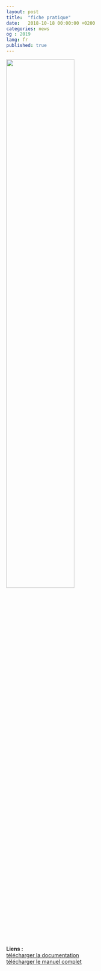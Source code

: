 ```yaml
---
layout: post
title:  "fiche pratique"
date:   2018-10-18 00:00:00 +0200
categories: news
og : 2019
lang: fr
published: true
---
```



<a href="{{ site.baseurl }}/images/doc_hack_howto/Guide_hackathon_fr.pdf" target=""><img src="{{ site.baseurl }}/images/doc_hack_howto/howto_hackathon_fr.png" width="60%" alt="" class="imgspace" /></a>

<strong>Liens :</strong><br>
<a href="{{ site.baseurl }}/images/doc_hack_howto/Guide_hackathon_fr.pdf" target="">télécharger la documentation</a>
<br>
<a href="{{ site.baseurl }}/images/doc_hack_howto/Guide_du_Hackathon_versionlongue.pdf.pdf" target="">télécharger le manuel complet</a>
